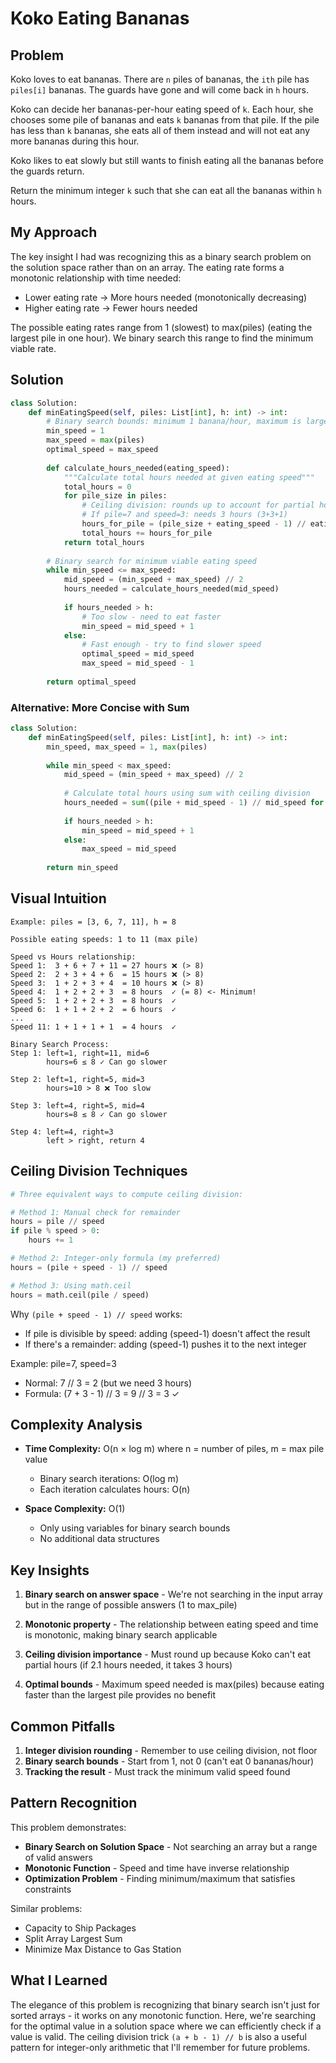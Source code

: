 # Koko Eating Bananas

## Problem
Koko loves to eat bananas. There are `n` piles of bananas, the `ith` pile has `piles[i]` bananas. The guards have gone and will come back in `h` hours.

Koko can decide her bananas-per-hour eating speed of `k`. Each hour, she chooses some pile of bananas and eats `k` bananas from that pile. If the pile has less than `k` bananas, she eats all of them instead and will not eat any more bananas during this hour.

Koko likes to eat slowly but still wants to finish eating all the bananas before the guards return.

Return the minimum integer `k` such that she can eat all the bananas within `h` hours.

## My Approach

The key insight I had was recognizing this as a binary search problem on the solution space rather than on an array. The eating rate forms a monotonic relationship with time needed:
- Lower eating rate → More hours needed (monotonically decreasing)
- Higher eating rate → Fewer hours needed

The possible eating rates range from 1 (slowest) to max(piles) (eating the largest pile in one hour). We binary search this range to find the minimum viable rate.

## Solution

```python
class Solution:
    def minEatingSpeed(self, piles: List[int], h: int) -> int:
        # Binary search bounds: minimum 1 banana/hour, maximum is largest pile
        min_speed = 1
        max_speed = max(piles)
        optimal_speed = max_speed
        
        def calculate_hours_needed(eating_speed):
            """Calculate total hours needed at given eating speed"""
            total_hours = 0
            for pile_size in piles:
                # Ceiling division: rounds up to account for partial hours
                # If pile=7 and speed=3: needs 3 hours (3+3+1)
                hours_for_pile = (pile_size + eating_speed - 1) // eating_speed
                total_hours += hours_for_pile
            return total_hours
        
        # Binary search for minimum viable eating speed
        while min_speed <= max_speed:
            mid_speed = (min_speed + max_speed) // 2
            hours_needed = calculate_hours_needed(mid_speed)
            
            if hours_needed > h:
                # Too slow - need to eat faster
                min_speed = mid_speed + 1
            else:
                # Fast enough - try to find slower speed
                optimal_speed = mid_speed
                max_speed = mid_speed - 1
        
        return optimal_speed
```

### Alternative: More Concise with Sum
```python
class Solution:
    def minEatingSpeed(self, piles: List[int], h: int) -> int:
        min_speed, max_speed = 1, max(piles)
        
        while min_speed < max_speed:
            mid_speed = (min_speed + max_speed) // 2
            
            # Calculate total hours using sum with ceiling division
            hours_needed = sum((pile + mid_speed - 1) // mid_speed for pile in piles)
            
            if hours_needed > h:
                min_speed = mid_speed + 1
            else:
                max_speed = mid_speed
        
        return min_speed
```

## Visual Intuition

```
Example: piles = [3, 6, 7, 11], h = 8

Possible eating speeds: 1 to 11 (max pile)

Speed vs Hours relationship:
Speed 1:  3 + 6 + 7 + 11 = 27 hours ❌ (> 8)
Speed 2:  2 + 3 + 4 + 6  = 15 hours ❌ (> 8)
Speed 3:  1 + 2 + 3 + 4  = 10 hours ❌ (> 8)
Speed 4:  1 + 2 + 2 + 3  = 8 hours  ✓ (= 8) <- Minimum!
Speed 5:  1 + 2 + 2 + 3  = 8 hours  ✓
Speed 6:  1 + 1 + 2 + 2  = 6 hours  ✓
...
Speed 11: 1 + 1 + 1 + 1  = 4 hours  ✓

Binary Search Process:
Step 1: left=1, right=11, mid=6
        hours=6 ≤ 8 ✓ Can go slower
        
Step 2: left=1, right=5, mid=3
        hours=10 > 8 ❌ Too slow
        
Step 3: left=4, right=5, mid=4
        hours=8 ≤ 8 ✓ Can go slower
        
Step 4: left=4, right=3
        left > right, return 4
```

## Ceiling Division Techniques

```python
# Three equivalent ways to compute ceiling division:

# Method 1: Manual check for remainder
hours = pile // speed
if pile % speed > 0:
    hours += 1

# Method 2: Integer-only formula (my preferred)
hours = (pile + speed - 1) // speed

# Method 3: Using math.ceil
hours = math.ceil(pile / speed)
```

Why `(pile + speed - 1) // speed` works:
- If pile is divisible by speed: adding (speed-1) doesn't affect the result
- If there's a remainder: adding (speed-1) pushes it to the next integer

Example: pile=7, speed=3
- Normal: 7 // 3 = 2 (but we need 3 hours)
- Formula: (7 + 3 - 1) // 3 = 9 // 3 = 3 ✓

## Complexity Analysis

- **Time Complexity:** O(n × log m) where n = number of piles, m = max pile value
  - Binary search iterations: O(log m)
  - Each iteration calculates hours: O(n)
  
- **Space Complexity:** O(1)
  - Only using variables for binary search bounds
  - No additional data structures

## Key Insights

1. **Binary search on answer space** - We're not searching in the input array but in the range of possible answers (1 to max_pile)

2. **Monotonic property** - The relationship between eating speed and time is monotonic, making binary search applicable

3. **Ceiling division importance** - Must round up because Koko can't eat partial hours (if 2.1 hours needed, it takes 3 hours)

4. **Optimal bounds** - Maximum speed needed is max(piles) because eating faster than the largest pile provides no benefit

## Common Pitfalls

1. **Integer division rounding** - Remember to use ceiling division, not floor
2. **Binary search bounds** - Start from 1, not 0 (can't eat 0 bananas/hour)
3. **Tracking the result** - Must track the minimum valid speed found

## Pattern Recognition

This problem demonstrates:
- **Binary Search on Solution Space** - Not searching an array but a range of valid answers
- **Monotonic Function** - Speed and time have inverse relationship
- **Optimization Problem** - Finding minimum/maximum that satisfies constraints

Similar problems:
- Capacity to Ship Packages
- Split Array Largest Sum
- Minimize Max Distance to Gas Station

## What I Learned

The elegance of this problem is recognizing that binary search isn't just for sorted arrays - it works on any monotonic function. Here, we're searching for the optimal value in a solution space where we can efficiently check if a value is valid. The ceiling division trick `(a + b - 1) // b` is also a useful pattern for integer-only arithmetic that I'll remember for future problems.